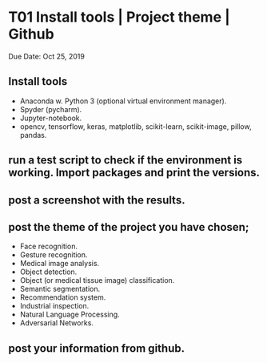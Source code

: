 # T01 Install tools | Project theme | Github
Due Date: Oct 25, 2019

## Install tools
- Anaconda w. Python 3 (optional virtual environment manager).
- Spyder (pycharm).
- Jupyter-notebook.
- opencv, tensorflow, keras, matplotlib, scikit-learn, scikit-image, pillow, pandas.

## run a test script to check if the environment is working. Import packages and print the versions.

## post a screenshot with the results.

## post the theme of the project you have chosen;
- Face recognition.
- Gesture recognition.
- Medical image analysis.
- Object detection.
- Object (or medical tissue image) classification.
- Semantic segmentation.
- Recommendation system.
- Industrial inspection.
- Natural Language Processing.
- Adversarial Networks.

## post your information from github.
